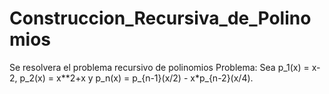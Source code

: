 # Construccion_Recursiva_de_Polinomios
Se resolvera el problema recursivo de polinomios
Problema: Sea p_1(x) = x-2, p_2(x) = x**2+x y p_n(x) = p_{n-1}(x/2) - x*p_{n-2}(x/4).
